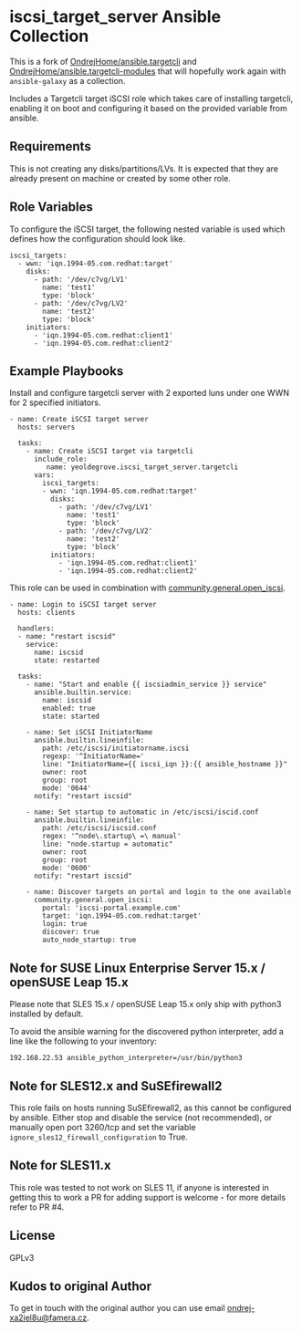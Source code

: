 iscsi_target_server Ansible Collection
=========

This is a fork of [OndrejHome/ansible.targetcli](https://github.com/OndrejHome/ansible.targetcli) and [OndrejHome/ansible.targetcli-modules](https://github.com/OndrejHome/ansible.targetcli-modules) that will hopefully work again with `ansible-galaxy` as a collection.

Includes a Targetcli target iSCSI role which takes care of installing targetcli, enabling it on boot and configuring it based on the provided variable from ansible.

Requirements
------------

This is not creating any disks/partitions/LVs. It is expected that they are already present on machine or created by some other role.

Role Variables
--------------

To configure the iSCSI target, the following nested variable is used which defines how the configuration should look like.

```
iscsi_targets:
  - wwn: 'iqn.1994-05.com.redhat:target'
    disks:
      - path: '/dev/c7vg/LV1'
        name: 'test1'
        type: 'block'
      - path: '/dev/c7vg/LV2'
        name: 'test2'
        type: 'block'
    initiators:
      - 'iqn.1994-05.com.redhat:client1'
      - 'iqn.1994-05.com.redhat:client2'
```

Example Playbooks
----------------

Install and configure targetcli server with 2 exported luns under one WWN for 2 specified initiators.

```
- name: Create iSCSI target server
  hosts: servers

  tasks:
    - name: Create iSCSI target via targetcli
      include_role:
         name: yeoldegrove.iscsi_target_server.targetcli
      vars:
        iscsi_targets:
        - wwn: 'iqn.1994-05.com.redhat:target'
          disks:
            - path: '/dev/c7vg/LV1'
              name: 'test1'
              type: 'block'
            - path: '/dev/c7vg/LV2'
              name: 'test2'
              type: 'block'
          initiators:
            - 'iqn.1994-05.com.redhat:client1'
            - 'iqn.1994-05.com.redhat:client2'
```

This role can be used in combination with [community.general.open_iscsi](https://docs.ansible.com/ansible/latest/collections/community/general/open_iscsi_module.html).

```
- name: Login to iSCSI target server
  hosts: clients

  handlers:
  - name: "restart iscsid"
    service:
      name: iscsid
      state: restarted

  tasks:
    - name: "Start and enable {{ iscsiadmin_service }} service"
      ansible.builtin.service:
        name: iscsid
        enabled: true
        state: started

    - name: Set iSCSI InitiatorName
      ansible.builtin.lineinfile:
        path: /etc/iscsi/initiatorname.iscsi
        regexp: '^InitiatorName='
        line: "InitiatorName={{ iscsi_iqn }}:{{ ansible_hostname }}"
        owner: root
        group: root
        mode: '0644'
      notify: "restart iscsid"

    - name: Set startup to automatic in /etc/iscsi/iscid.conf
      ansible.builtin.lineinfile:
        path: /etc/iscsi/iscsid.conf
        regex: '^node\.startup\ =\ manual'
        line: "node.startup = automatic"
        owner: root
        group: root
        mode: '0600'
      notify: "restart iscsid"

    - name: Discover targets on portal and login to the one available
      community.general.open_iscsi:
        portal: 'iscsi-portal.example.com'
        target: 'iqn.1994-05.com.redhat:target'
        login: true
        discover: true
        auto_node_startup: true
```

Note for SUSE Linux Enterprise Server 15.x / openSUSE Leap 15.x
-------

Please note that SLES 15.x / openSUSE Leap 15.x only ship with python3 installed by default.

To avoid the ansible warning for the discovered python interpreter, add a line like the following to your inventory:
```
192.168.22.53 ansible_python_interpreter=/usr/bin/python3
```

Note for SLES12.x and SuSEfirewall2
------

This role fails on hosts running SuSEfirewall2, as this cannot be configured by ansible. Either stop and disable the service (not recommended), or manually open port 3260/tcp and set the variable `ignore_sles12_firewall_configuration` to True.

Note for SLES11.x
------

This role was tested to not work on SLES 11, if anyone is interested in getting this to work a PR for adding support is welcome - for more details refer to PR #4.


License
-------

GPLv3

Kudos to original Author
------------------

To get in touch with the original author you can use email ondrej-xa2iel8u@famera.cz.
